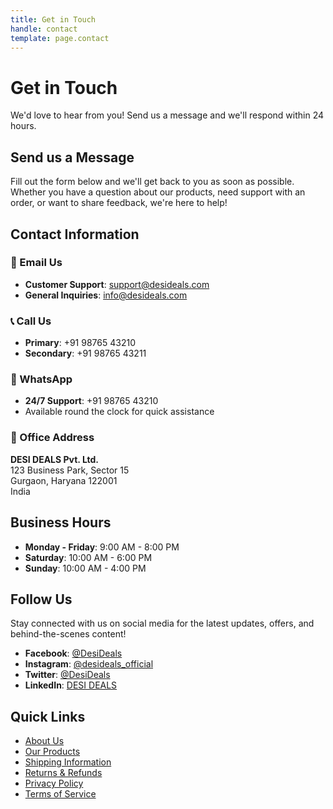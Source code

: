 ```yaml
---
title: Get in Touch
handle: contact
template: page.contact
---
```


# Get in Touch

We'd love to hear from you! Send us a message and we'll respond within 24 hours.

## Send us a Message

Fill out the form below and we'll get back to you as soon as possible. Whether you have a question about our products, need support with an order, or want to share feedback, we're here to help!

## Contact Information

### 📧 Email Us
- **Customer Support**: support@desideals.com
- **General Inquiries**: info@desideals.com

### 📞 Call Us
- **Primary**: +91 98765 43210
- **Secondary**: +91 98765 43211

### 💬 WhatsApp
- **24/7 Support**: +91 98765 43210
- Available round the clock for quick assistance

### 🏢 Office Address
**DESI DEALS Pvt. Ltd.**  
123 Business Park, Sector 15  
Gurgaon, Haryana 122001  
India

## Business Hours

- **Monday - Friday**: 9:00 AM - 8:00 PM
- **Saturday**: 10:00 AM - 6:00 PM  
- **Sunday**: 10:00 AM - 4:00 PM

## Follow Us

Stay connected with us on social media for the latest updates, offers, and behind-the-scenes content!

- **Facebook**: [@DesiDeals](https://facebook.com/desideals)
- **Instagram**: [@desideals_official](https://instagram.com/desideals_official)
- **Twitter**: [@DesiDeals](https://twitter.com/desideals)
- **LinkedIn**: [DESI DEALS](https://linkedin.com/company/desideals)

## Quick Links

- [About Us](/pages/about-us)
- [Our Products](/collections/all)
- [Shipping Information](/pages/shipping)
- [Returns & Refunds](/pages/returns)
- [Privacy Policy](/pages/privacy-policy)
- [Terms of Service](/pages/terms-of-service)

 